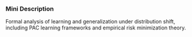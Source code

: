 ### Mini Description

Formal analysis of learning and generalization under distribution shift, including PAC learning frameworks and empirical risk minimization theory.
